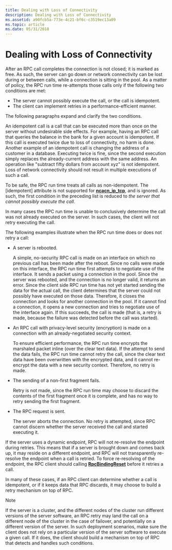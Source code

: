 ```yaml
---
title: Dealing with Loss of Connectivity
description: Dealing with Loss of Connectivity
ms.assetid: a90fcb5a-773e-4c21-bf6c-c3519ec13a09
ms.topic: article
ms.date: 05/31/2018
---
```


# Dealing with Loss of Connectivity

After an RPC call completes the connection is not closed; it is marked as free. As such, the server can go down or network connectivity can be lost during or between calls, while a connection is sitting in the pool. As a matter of policy, the RPC run time re-attempts those calls only if the following two conditions are met:

-   The server cannot possibly execute the call, or the call is idempotent.
-   The client can implement retries in a performance-efficient manner.

The following paragraphs expand and clarify the two conditions.

An idempotent call is a call that can be executed more than once on the server without undesirable side effects. For example, having an RPC call that queries the balance in the bank for a given account is idempotent. If this call is executed twice due to loss of connectivity, no harm is done. Another example of an idempotent call is changing the address of a customer in a database. Executing twice is fine, since the second execution simply replaces the already-current address with the same address. An operation like "subtract fifty dollars from account xyz" is not idempotent. Loss of network connectivity should not result in multiple executions of such a call.

To be safe, the RPC run time treats all calls as non-idempotent. The \[idempotent\] attribute is not supported for [**ncacn\_ip\_tcp**](/windows/desktop/Midl/ncacn-ip-tcp), and is ignored. As such, the first condition in the preceding list is reduced to *the server that cannot possibly execute the call*.

In many cases the RPC run time is unable to conclusively determine the call was not already executed on the server. In such cases, the client will not retry executing the call.

The following examples illustrate when the RPC run time does or does not retry a call:

-   A server is rebooted.

    A simple, no-security RPC call is made on an interface on which no previous call has been made after the reboot. Since no calls were made on this interface, the RPC run time first attempts to negotiate use of the interface. It sends a packet using a connection in the pool. Since the server was rebooted, and the connection is no longer valid, it returns an error. Since the client side RPC run time has not yet started sending the data for the actual call, the client determines that the server could not possibly have executed on those data. Therefore, it closes the connection and looks for another connection in the pool. If it cannot find a connection, it opens a new connection and tries to negotiate use of the interface again. If this succeeds, the call is made (that is, a retry is made, because the failure was detected before the call was started).

-   An RPC call with privacy-level security (encryption) is made on a connection with an already-negotiated security context.

    To ensure efficient performance, the RPC run time encrypts the marshaled packet inline (over the clear text data). If the attempt to send the data fails, the RPC run time cannot retry the call, since the clear text data have been overwritten with the encrypted data, and it cannot re-encrypt the data with a new security context. Therefore, no retry is made.

-   The sending of a non-first fragment fails.

    Retry is not made, since the RPC run time may choose to discard the contents of the first fragment once it is complete, and has no way to retry sending the first fragment.

-   The RPC request is sent.

    The server aborts the connection. No retry is attempted, since RPC cannot discern whether the server received the call and started executing it.

If the server uses a dynamic endpoint, RPC will not re-resolve the endpoint during retries. This means that if a server is brought down and comes back up, it may reside on a different endpoint, and RPC will not transparently re-resolve the endpoint when a call is retried. To force re-resolving of the endpoint, the RPC client should calling [**RpcBindingReset**](/windows/desktop/api/Rpcdce/nf-rpcdce-rpcbindingreset) before it retries a call.

In many of these cases, if an RPC client can determine whether a call is idempotent, or if it keeps data that RPC discards, it may choose to build a retry mechanism on top of RPC.

> [!Note]  
> If the server is a cluster, and the different nodes of the cluster run different versions of the server software, an RPC retry may land the call on a different node of the cluster in the case of failover, and potentially on a different version of the server. In such deployment scenarios, make sure the client does not rely on a particular version of the server software to execute a given call. If it does, the client should build a mechanism on top of RPC that detects and handles such conditions.

 

 

 